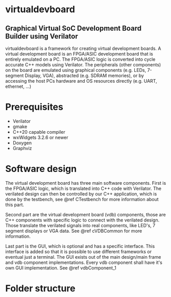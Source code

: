 # virtualdevboard
## Graphical Virtual SoC Development Board Builder using Verilator
virtualdevboard is a framework for creating virtual development boards.
A virtual development board is an FPGA/ASIC development board that is entirely emulated on a PC.
The FPGA/ASIC logic is converted into cycle accurate C++ models using Verilator.
The peripherals (other components) on the board are emulated using graphical components (e.g. LEDs, 7-segment Display, VGA), abstracted (e.g. SDRAM memories), or by accessing the host PCs hardware and OS resources directly (e.g. UART, ethernet, ...)

# Prerequisites
* Verilator
* gmake
* C++20 capable compiler
* wxWidgets 3.2.6 or newer
* Doxygen
* Graphviz

# Software design
The virtual development board has three main software components. First is the FPGA/ASIC logic, which is translated into C++ code with Verilator. The verilated design can then be controlled by our C++ application, which is done by the testbench, see @ref CTestbench for more information about this part.

Second part are the virtual development board (vdb) components, those are C++ components with specific logic to connect with the verilated design. Those translate the verilated signals into real components, like LED's, 7 segment displays or VGA data. See @ref cVDBCommon for more information.

Last part is the GUI, which is optional and has a specific interface. This interface is added so that it is possible to use different frameworks or eventual just a terminal. The GUI exists out of the main design/main frame and vdb component implementations. Every vdb component shall have it's own GUI implementation. See @ref vdbComponent_1 

# Folder structure
